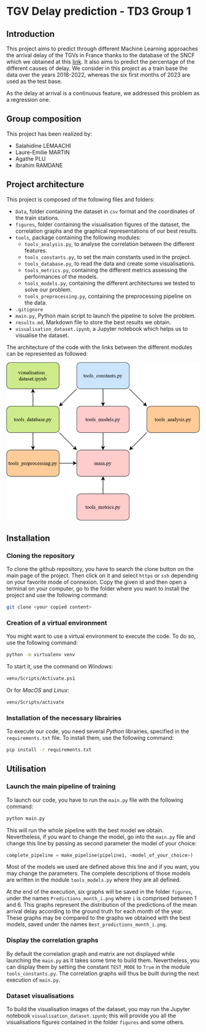 # TGV Delay prediction - TD3 Group 1

## Introduction

This project aims to predict through different Machine Learning approaches the arrival delay of the TGVs in France thanks to the database of the SNCF which we obtained at this [link](https://www.data.gouv.fr/fr/datasets/regularite-mensuelle-tgv-par-liaisons/). It also aims to predict the percentage of the different causes of delay. We consider in this project as a train base the data over the years 2018-2022, whereas the six first months of 2023 are used as the test base.

As the delay at arrival is a continuous feature, we addressed this problem as a regression one.

## Group composition

This project has been realized by:
- Salahidine LEMAACHI
- Laure-Emilie MARTIN
- Agathe PLU
- Ibrahim RAMDANE

## Project architecture

This project is composed of the following files and folders:
- `Data`, folder containing the dataset in `csv` format and the coordinates of the train stations.
- `figures`, folder containing the visualisation figures of the dataset, the correlation graphs and the graphical representations of our best results.
- `tools`, package containing the following modules:
  - `tools_analysis.py`, to analyse the correlation between the different features.
  - `tools_constants.py`, to set the main constants used in the project.
  - `tools_database.py`, to read the data and create some visualisations.
  - `tools_metrics.py`, containing the different metrics assessing the performances of the models.
  - `tools_models.py`, containing the different architectures we tested to solve our problem.
  - `tools_preprocessing.py`, containing the preprocessing pipeline on the data.
- `.gitignore`
- `main.py`, Python main script to launch the pipeline to solve the problem.
- `results.md`, Markdown file to store the best results we obtain.
- `visualisation_dataset.ipynb`, a Jupyter notebook which helps us to visualise the dataset.

The architecture of the code with the links between the different modules can be represented as followed:

![Code architecture](figures/architecture_code.png)

## Installation

### Cloning the repository

To clone the github repository, you have to search the clone button on the main page of the project. Then click on it and select `https` or `ssh` depending on your favorite mode of connexion. Copy the given id and then open a terminal on your computer, go to the folder where you want to install the project and use the following command:

```bash
git clone <your copied content>
```

### Creation of a virtual environment

You might want to use a virtual environment to execute the code. To do so, use the following command:

```bash
python -m virtualenv venv
```

To start it, use the command on *Windows*:

```bash
venv/Scripts/Activate.ps1
```

Or for *MacOS* and *Linux*:

```bash
venv/Scripts/activate
```

### Installation of the necessary librairies

To execute our code, you need several *Python* librairies, specified in the `requirements.txt` file. To install them, use the following command:

```bash
pip install -r requirements.txt
```

## Utilisation

### Launch the main pipeline of training

To launch our code, you have to run the `main.py` file with the following command:

```bash
python main.py
```

This will run the whole pipeline with the best model we obtain. Nevertheless, if you want to change the model, go into the `main.py` file and change this line by passing as second parameter the model of your choice:

```python
complete_pipeline = make_pipeline(pipeline1, <model_of_your_choice>)
```

Most of the models we used are defined above this line and if you want, you may change the parameters. The complete descriptions of those models are written in the module `tools_models.py` where they are all defined.

At the end of the execution, six graphs will be saved in the folder `figures`, under the names `Predictions_month_i.png` where `i` is comprised between 1 and 6. This graphs represent the distribution of the predictions of the mean arrival delay according to the ground truth for each month of the year. These graphs may be compared to the graphs we obtained with the best models, saved under the names `Best_predictions_month_i.png`.

### Display the correlation graphs

By default the correlation graph and matrix are not displayed while launching the `main.py` as it takes some time to build them. Nevertheless, you can display them by setting the constant `TEST_MODE` to `True` in the module `tools_constants.py`. The correlation graphs will thus be built during the next execution of `main.py`.

### Dataset visualisations

To build the visualisation images of the dataset, you may run the Jupyter notebook `visualisation_dataset.ipynb`; this will provide you all the visualisations figures contained in the folder `figures` and some others.
